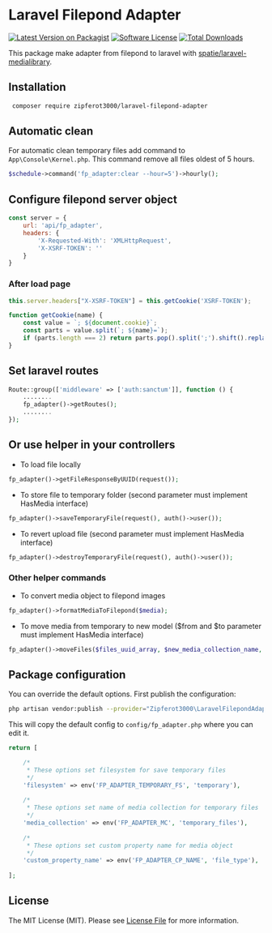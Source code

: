 # Laravel Filepond Adapter

[![Latest Version on Packagist](https://img.shields.io/packagist/v/zipferot3000/laravel-filepond-adapter.svg)](https://packagist.org/packages/zipferot3000/laravel-filepond-adapter)
[![Software License](https://img.shields.io/badge/license-MIT-brightgreen.svg)](LICENSE.md)
[![Total Downloads](https://img.shields.io/packagist/dt/zipferot3000/laravel-filepond-adapter.svg)](https://packagist.org/packages/zipferot3000/laravel-filepond-adapter)

This package make adapter from filepond to laravel with [spatie/laravel-medialibrary](https://github.com/spatie/laravel-medialibrary).

## Installation

```bash
 composer require zipferot3000/laravel-filepond-adapter
```

## Automatic clean
For automatic clean temporary files add command to `App\Console\Kernel.php`. 
This command remove all files oldest of 5 hours.
```php
$schedule->command('fp_adapter:clear --hour=5')->hourly();
```

## Configure filepond server object

```javascript
const server = {
    url: 'api/fp_adapter',
    headers: {
        'X-Requested-With': 'XMLHttpRequest',
        'X-XSRF-TOKEN': ''
    }
}
```

### After load page

```javascript
this.server.headers["X-XSRF-TOKEN"] = this.getCookie('XSRF-TOKEN');

function getCookie(name) {
    const value = `; ${document.cookie}`;
    const parts = value.split(`; ${name}=`);
    if (parts.length === 2) return parts.pop().split(';').shift().replace('%3D', '=');;
}
```

## Set laravel routes

```php
Route::group(['middleware' => ['auth:sanctum']], function () {
    ........
    fp_adapter()->getRoutes();
    ........ 
});
```

## Or use helper in your controllers

- To load file locally
```php
fp_adapter()->getFileResponseByUUID(request()); 
```

- To store file to temporary folder
(second parameter must implement HasMedia interface)
```php
fp_adapter()->saveTemporaryFile(request(), auth()->user());
```

- To revert upload file
(second parameter must implement HasMedia interface)
```php
fp_adapter()->destroyTemporaryFile(request(), auth()->user());
```

### Other helper commands

- To convert media object to filepond images
```php
fp_adapter()->formatMediaToFilepond($media);
```

- To move media from temporary to new model
($from and $to parameter must implement HasMedia interface)
```php
fp_adapter()->moveFiles($files_uuid_array, $new_media_collection_name, $fs_disc_name, $from, $to);
```

## Package configuration
You can override the default options. First publish the configuration:
```bash
php artisan vendor:publish --provider="Zipferot3000\LaravelFilepondAdapter\FPAdapterServiceProvider"
```
This will copy the default config to `config/fp_adapter.php` where you can edit it.
```php
return [

    /*
     * These options set filesystem for save temporary files
     */
    'filesystem' => env('FP_ADAPTER_TEMPORARY_FS', 'temporary'),
    
    /*
     * These options set name of media collection for temporary files
     */
    'media_collection' => env('FP_ADAPTER_MC', 'temporary_files'),
    
    /*
     * These options set custom property name for media object
     */
    'custom_property_name' => env('FP_ADAPTER_CP_NAME', 'file_type'),
    
];
```
## License

The MIT License (MIT). Please see [License File](LICENSE.md) for more information.